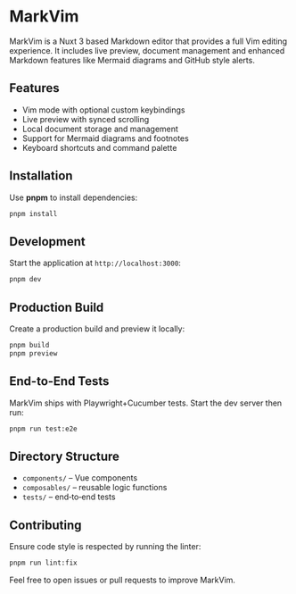 # MarkVim

MarkVim is a Nuxt 3 based Markdown editor that provides a full Vim editing experience. It includes live preview, document management and enhanced Markdown features like Mermaid diagrams and GitHub style alerts.

## Features

  - Vim mode with optional custom keybindings
  - Live preview with synced scrolling
  - Local document storage and management
  - Support for Mermaid diagrams and footnotes
  - Keyboard shortcuts and command palette

## Installation

Use **pnpm** to install dependencies:

```bash
pnpm install
```

## Development

Start the application at `http://localhost:3000`:

```bash
pnpm dev
```

## Production Build

Create a production build and preview it locally:

```bash
pnpm build
pnpm preview
```

## End-to-End Tests

MarkVim ships with Playwright+Cucumber tests. Start the dev server then run:

```bash
pnpm run test:e2e
```

## Directory Structure

  - `components/` – Vue components
  - `composables/` – reusable logic functions
  - `tests/` – end‑to‑end tests

## Contributing

Ensure code style is respected by running the linter:

```bash
pnpm run lint:fix
```

Feel free to open issues or pull requests to improve MarkVim.
